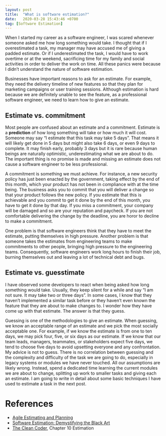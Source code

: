```yaml
---
layout: post
title:  "What is software estimation?"
date:   2020-03-28 15:43:46 +0700
tag: [Software Estimation]
---
```

When I started my career as a software engineer, I was scared whenever someone asked me how long something would take. I thought that if I overestimated a task, my manager may have accused me of giving a padded estimate. Or if I underestimated the task, I would have to work overtime or at the weekend, sacrificing time for my family and social activities in order to deliver the work on time. All these panics were because I didn’t understand the nature of software estimation.

Businesses have important reasons to ask for an estimate. For example, they need the delivery timeline of new features so that they plan for marketing campaigns or user training sessions. Although estimation is hard because we are definitely unable to see the feature, as a professional software engineer, we need to learn how to give an estimate.

## Estimate vs. commitment

Most people are confused about an estimate and a commitment. Estimate is a **prediction** of how long something will take or how much it will cost. Someone may say “I estimate that this task may take 5 days”. That means it will likely get done in 5 days but might also take 6 days, or even 9 days to complete. It may finish early, probably 3 days but it is rare because human beings are naturally optimistic, underestimating what we are about to do. The important thing is no promise is made and missing an estimate does not cause a software engineer to be less professional.

A commitment is something we must achieve. For instance, a new security policy has just been enacted by the government, taking effect by the end of this month, which your product has not been in compliance with at the time being. The business asks you to commit that you will deliver a change so that your product follows the new policy. If you estimate that this is achievable and you commit to get it done by the end of this month, you have to get it done by that day. If you miss a commitment, your company will be  damaged and so are your reputation and paycheck. If you are not comfortable delivering the change by the deadline, you are horor to decline to make a commitment.

One problem is that software engineers think that they have to meet the estimate, putting themselves in high pressure. Another problem is that someone takes the estimates from engineering teams to make commitments to other people, bringing high pressure to the engineering teams. Consequently, software engineers work long hours to finish their job, burning themselves out and leaving a lot of technical debt and bugs.

## Estimate vs. guesstimate

I have observed some developers to react when being asked how long something would take. Usually, they keep silent for a while and say “I am not sure. It may take two or three days”. In some cases, I know that they haven’t implemented a similar task before or they haven’t even known the feature that they are about to make changes to. I wonder how they have come up with that estimate. The answer is that they guess.

Guessing is one of the methodologies to give an estimate. When guessing, we know an acceptable range of an estimate and we pick the most socially acceptable one. For example, if we know the estimate is from one to ten days, we may pick four, five, or six days as our estimate. If we know that our team leads, managers, teammates, or stakeholders expect five days, we tend to choose five days to avoid upsetting everyone and any confrontation. My advice is not to guess. There is no correlation between guessing and the complexity and difficulty of the task we are going to do, especially in legacy systems or modules we have never touched. All our assumptions are likely wrong. Instead, spend a dedicated time learning the current modules we are about to change, splitting up work to smaller tasks and giving each an estimate. I am going to write in detail about some basic techniques I have used to estimate a task in the next post.

# References

- [Agile Estimating and Planning](https://www.amazon.com/Agile-Estimating-Planning-Mike-Cohn/dp/0131479415)
- [Software Estimation: Demystifying the Black Art](https://www.amazon.com/Software-Estimation-Demystifying-Developer-Practices/dp/0735605351)
- [The Clean Coder](https://www.amazon.com/Clean-Coder-Conduct-Professional-Programmers/dp/0137081073), Chapter 10 Estimation
